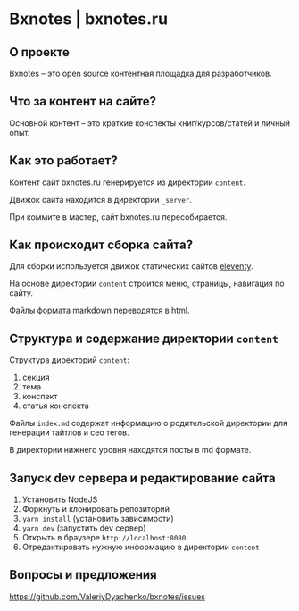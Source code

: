 # Bxnotes | bxnotes.ru

## О проекте

Bxnotes &ndash; это open source контентная площадка для разработчиков.

## Что за контент на сайте?

Основной контент &ndash; это краткие конспекты книг/курсов/статей и личный опыт.

## Как это работает?

Контент сайт bxnotes.ru генерируется из директории ```content```.

Движок сайта находится в директории ```_server```.

При коммите в мастер, сайт bxnotes.ru пересобирается.

## Как происходит сборка сайта?

Для сборки используется движок статических сайтов <a href="https://www.11ty.io/" target="_blank">eleventy</a>. 

На основе директории ```content``` строится меню, страницы, навигация по сайту. 

Файлы формата markdown переводятся в html.

## Структура и содержание директории ```content```

Структура директорий ```content```:
1) секция
2) тема
3) конспект
4) статья конспекта

Файлы ```index.md``` содержат информацию о родительской директории для генерации тайтлов и сео тегов.

В директории нижнего уровня находятся посты в md формате.

## Запуск dev сервера и редактирование сайта

1. Установить NodeJS
2. Форкнуть и клонировать репозиторий
3. ```yarn install``` (установить зависимости)
4. ```yarn dev``` (запустить dev сервер)
5. Открыть в браузере ```http://localhost:8080```
6. Отредактировать нужную информацию в директории ```content```

## Вопросы и предложения

https://github.com/ValeriyDyachenko/bxnotes/issues
